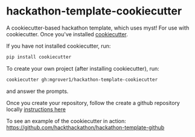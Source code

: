 # hackathon-template-cookiecutter
A cookiecutter-based hackathon template, which uses myst! For use with cookiecutter. Once you've installed [cookiecutter](https://cookiecutter.readthedocs.io/en/stable/README.html).

If you have not installed cookiecutter, run:

```bash
pip install cookiecutter
```

To create your own project (after installing cookiecutter), run:

```bash
cookiecutter gh:mgrover1/hackathon-template-cookiecutter
```

and answer the prompts.

Once you create your repository, follow the create a github repository locally [instructions here](https://docs.github.com/en/migrations/importing-source-code/using-the-command-line-to-import-source-code/adding-locally-hosted-code-to-github)

To see an example of the cookiecutter in action: https://github.com/hackthackathon/hackathon-template-github
